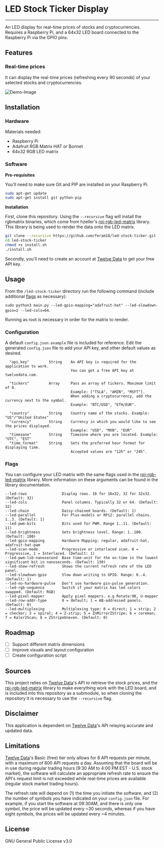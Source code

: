 # LED Stock Ticker Display
***
An LED display for real-time prices of stocks and cryptocurrencies. 
Requires a Raspberry Pi, and a 64x32 LED board connected to the Raspberry Pi via the GPIO pins.

## Features
### Real-time prices

It can display the real-time prices (refreshing every 90 seconds) of your selected stocks and cryptocurrencies.

![Demo-Image](assets/img/LED-Stock-Ticker-Demo.gif)

## Installation
### Hardware

Materials needed:
- Raspberry Pi
- Adafruit RGB Matrix HAT or Bonnet
- 64x32 RGB LED matrix


### Software

**Pre-requisites**

You'll need to make sure Git and PIP are installed on your Raspberry Pi.

```sh
sudo apt-get update
sudo apt-get install git python-pip
```

**Installation**

First, clone this repository. Using the `--recursive` flag will install the rgbmatrix binaries, which come from
hzeller's [rpi-rgb-led-matrix] library. This library is being used to render the data onto the LED matrix.

```sh
git clone --recursive https://github.com/feram18/led-stock-ticker.git
cd led-stock-ticker
chmod +x install.sh
./install.sh
```

Secondly, you'll need to create an account at [Twelve Data] to get your free API key. 

## Usage
From the `/led-stock-ticker` directory run the following command (include additional [flags](#Flags) as necessary):

`sudo python3 main.py --led-gpio-mapping="adafruit-hat" --led-slowdown-gpio=2 --led-cols=64`.

Running as root is necessary in order for the matrix to render.


### Configuration
A default `config.json.example` file is included for reference. 
Edit the generated `config.json` file to add your API key, and other default values as desired.
```
  "api_key"         String    An API key is required for the application to work.
                              You can get a free API key at twelvedata.com.

  "tickers"         Array     Pass an array of tickers. Maximum limit of 8.
                              Example: ["TSLA", "AMZN", "MSFT"].
                              When adding a cryptocurrency, add the currency next to the symbol.
                              Example: "BTC/USD", "ETH/EUR".

  "country"         String    Country name of the stocks. Example: "US"/"United States"
  "currency"        String    Currency in which you would like to see the prices displayed.
                              Example: "USD", "MXN", "EUR"
  "timezone"        String    Timezone where you are located. Example: "UTC", "EST"
  "time_format"     String    Sets the preferred hour format for displaying time.
                              Accepted values are "12h" or "24h".
```

### Flags
You can configure your LED matrix with the same flags used in the [rpi-rgb-led-matrix] library. 
More information on these arguments can be found in the library documentation.
```
--led-rows                Display rows. 16 for 16x32, 32 for 32x32. (Default: 32)
--led-cols                Panel columns. Typically 32 or 64. (Default: 32)
--led-chain               Daisy-chained boards. (Default: 1)
--led-parallel            For Plus-models or RPi2: parallel chains. 1..3. (Default: 1)
--led-pwm-bits            Bits used for PWM. Range 1..11. (Default: 11)
--led-brightness          Sets brightness level. Range: 1..100. (Default: 100)
--led-gpio-mapping        Hardware Mapping: regular, adafruit-hat, adafruit-hat-pwm
--led-scan-mode           Progressive or interlaced scan. 0 = Progressive, 1 = Interlaced. (Default: 1)
--led-pwm-lsb-nanosecond  Base time-unit for the on-time in the lowest significant bit in nanoseconds. (Default: 130)
--led-show-refresh        Shows the current refresh rate of the LED panel.
--led-slowdown-gpio       Slow down writing to GPIO. Range: 0..4. (Default: 1)
--led-no-hardware-pulse   Don't use hardware pin-pulse generation.
--led-rgb-sequence        Switch if your matrix has led colors swapped. (Default: RGB)
--led-pixel-mapper        Apply pixel mappers. e.g Rotate:90, U-mapper
--led-row-addr-type       0 = default; 1 = AB-addressed panels. (Default: 0)
--led-multiplexing        Multiplexing type: 0 = direct; 1 = strip; 2 = checker; 3 = spiral; 4 = Z-strip; 5 = ZnMirrorZStripe; 6 = coreman; 7 = Kaler2Scan; 8 = ZStripeUneven. (Default: 0)
```

## Roadmap
- [ ] Support different matrix dimensions
- [ ] Improve visuals and layout configuration
- [ ] Create configuration script

## Sources
This project relies on [Twelve Data]'s API to retrieve the stock prices, and the [rpi-rgb-led-matrix] library to make 
everything work with the LED board, and is included into this repository as a submodule, so when cloning the repository 
it is necessary to use the `--recursive` flag.

## Disclaimer
This application is dependent on [Twelve Data]'s API relaying accurate and updated data.

## Limitations
[Twelve Data]'s Basic (free) tier only allows for 8 API requests per minute, with a maximum of 800 API requests a day.
Assuming that the board will be in use during regular trading hours (9:30 AM to 4:00 PM EST - U.S. stock market), the 
software will calculate an appropriate refresh rate to ensure the API's request limit is not exceeded while real-time 
prices are available (regular stock market trading hours).

The refresh rate will depend on (1) the time you initiate the software, and (2) the number of symbols you have indicated
on your `config.json` file. For example, if you start the software at 09:30AM, and there is only one symbol, the price 
will be updated every ~30 seconds, whereas if you have eight symbols, the prices will be updated every ~4 minutes.

## License
GNU General Public License v3.0

[Twelve Data]: <https://twelvedata.com>
[rpi-rgb-led-matrix]: <https://github.com/hzeller/rpi-rgb-led-matrix>